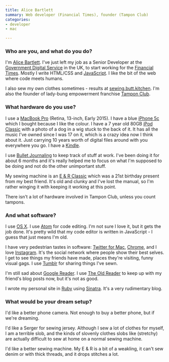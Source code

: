 ```yaml
---
title: Alice Bartlett
summary: Web developer (Financial Times), founder (Tampon Club)
categories:
- developer
- mac

---
```


### Who are you, and what do you do?

I'm [Alice Bartlett](http://www.alicebartlett.co.uk/ "Alice's website."). I've just left my job as a Senior Developer at the [Government Digital Service](https://www.gov.uk/ "The UK government's main website.") in the UK, to start working for the [Financial Times](http://www.ft.com/home/uk "The UK version of the Financial Times."). Mostly I write HTML/CSS and [JavaScript][]. I like the bit of the web where code meets humans.

I also sew my own clothes sometimes - results at [sewing.butt.kitchen](http://sewing.butt.kitchen/ "Alice's sewing site."). I'm also the founder of lady-bung empowerment franchise [Tampon Club](http://www.tampon.club/ "A community group providing tampons for offices.").

### What hardware do you use?

I use a [MacBook Pro][macbook-pro] (Retina, 13-inch, Early 2015). I have a blue [iPhone 5c][iphone-5c] which I bought because I like the colour. I have a 7 year old 80GB [iPod Classic][ipod-classic] with a photo of a dog in a wig stuck to the back of it. It has all the music I've owned since I was 17 on it, which is a crazy idea now I think about it. Just carrying 10 years worth of digital files around with you everywhere you go. I have a [Kindle][].

I use [Bullet Journaling][bullet-journal] to keep track of stuff at work. I've been doing it for about 6 months and it's really helped me to focus on what I'm supposed to be doing and not do the other unimportant stuff.

My sewing machine is an [E & R Classic][classic-kpn400] which was a 21st birthday present from my best friend. It's old and clunky and I've lost the manual, so I'm rather winging it with keeping it working at this point.

There isn't a lot of hardware involved in Tampon Club, unless you count tampons.

### And what software?

I use [OS X][macos]. I use [Atom][] for code editing. I'm not sure I love it, but it gets the job done. It's pretty wild that my code editor is written in JavaScript - I guess that just means I'm old.

I have very pedestrian tastes in software: [Twitter for Mac][twitter-mac], [Chrome][], and I love [Instagram][instagram-ios]. It's the social network where people show their best selves. I get to see things my friends have made, places they're visiting, funny visual gags. I use [Tumblr][] for sharing things I've sewn.

I'm still sad about [Google Reader][google-reader]. I use [The Old Reader][the-old-reader] to keep up with my friend's blog posts now, but it's not as good.

I wrote my personal site in [Ruby][] using [Sinatra][]. It's a very rudimentary blog.

### What would be your dream setup?

I'd like a better phone camera. Not enough to buy a better phone, but if we're dreaming.

I'd like a Serger for sewing jersey. Although I sew a lot of clothes for myself, I am a terrible slob, and the kinds of slovenly clothes slobs like (stretchy) are actually difficult to sew at home on a normal sewing machine.

I'd like a better sewing machine. My E & R is a bit of a weakling, it can't sew denim or with thick threads, and it drops stitches a lot.

[bullet-journal]: https://bulletjournal.com/ "An organisational notebook."
[classic-kpn400]: https://www.reevoo.com/p/e-and-r-classic-kpn400-sewing-machine "A sewing machine."
[iphone-5c]: https://en.wikipedia.org/wiki/IPhone_5C "An iOS smartphone."
[ipod-classic]: https://www.apple.com/ipodclassic/ "A music player."
[kindle]: https://www.amazon.com/Kindle-Ereader-ebook-reader/dp/B007HCCNJU "A digital book reader."
[macbook-pro]: https://www.apple.com/macbook-pro/ "A laptop."
[atom]: https://atom.io/ "A text editor based on web technology."
[chrome]: https://www.google.com/intl/en/chrome/browser/ "A WebKit-based browser, where each tab runs in its own thread."
[google-reader]: https://en.wikipedia.org/wiki/Google_Reader "A web-based feed reader."
[instagram-ios]: https://itunes.apple.com/us/app/instagram/id389801252 "A photo taking/sharing app."
[javascript]: https://en.wikipedia.org/wiki/JavaScript "An interpreted scripting language."
[macos]: https://en.wikipedia.org/wiki/MacOS "An operating system for Mac hardware."
[ruby]: https://www.ruby-lang.org/en/ "An interpreted scripting language."
[sinatra]: http://www.sinatrarb.com "A lightweight Ruby web framework."
[the-old-reader]: https://theoldreader.com/ "A social feed reader."
[tumblr]: https://www.tumblr.com/ "An online personal publishing platform."
[twitter-mac]: https://itunes.apple.com/us/app/twitter/id409789998 "A Mac client for Twitter."
